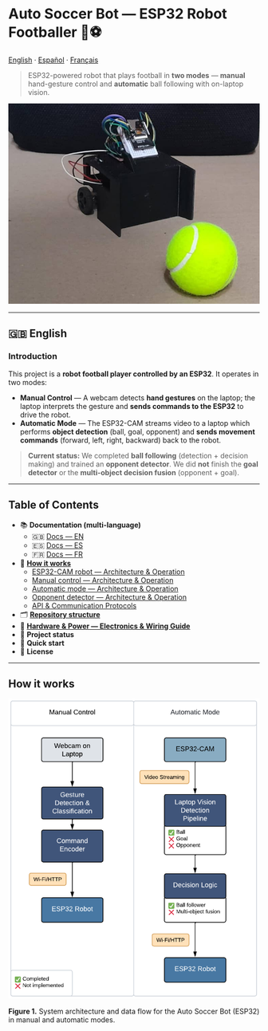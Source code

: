 # Auto Soccer Bot — ESP32 Robot Footballer 🤖⚽️

[English](#-english) · [Español](docs/es/README.md) · [Français](docs/fr/README.md)

> ESP32-powered robot that plays football in **two modes** — **manual** hand-gesture control and **automatic** ball following with on-laptop vision.

<p align="center">
  <img src="docs/src/main_photo.jpg" alt="Robot Main Photo" />
</p>

---

## 🇬🇧 English

### Introduction
This project is a **robot football player controlled by an ESP32**. It operates in two modes:

- **Manual Control** — A webcam detects **hand gestures** on the laptop; the laptop interprets the gesture and **sends commands to the ESP32** to drive the robot.
- **Automatic Mode** — The ESP32-CAM streams video to a laptop which performs **object detection** (ball, goal, opponent) and **sends movement commands** (forward, left, right, backward) back to the robot.

> **Current status:** We completed **ball following** (detection + decision making) and trained an **opponent detector**. We did **not** finish the **goal detector** or the **multi-object decision fusion** (opponent + goal).

---

## Table of Contents

- 📚 **Documentation (multi-language)**
  - 🇬🇧 [Docs — EN](#)
  - 🇪🇸 [Docs — ES](docs/es/index.md)
  - 🇫🇷 [Docs — FR](docs/fr/index.md)
- 🧭 [**How it works**](docs/en/how-it-works.md)
  - [ESP32-CAM robot — Architecture & Operation](docs/en/esp32cam_robot.md)
  - [Manual control — Architecture & Operation](docs/en/manual_control.md)
  - [Automatic mode — Architecture & Operation](docs/en/auto_soccer_bot.md)
  - [Opponent detector — Architecture & Operation](docs/en/opponent-detector.md)
  - [API & Communication Protocols](docs/en/api-communication-protocols.md)
- 🗂️ [**Repository structure**](docs/en/repository-structure.md)
- 🔧 [**Hardware & Power — Electronics & Wiring Guide**](docs/en/hardware-power.md)
- 🧪 **Project status**
- 🚀 **Quick start**
- 📄 **License**

---
## How it works

<p align="center">
  <img src="docs/en/src/figure,1.png" alt="Figure 1. System Architecture" />
</p>

**Figure 1.** System architecture and data flow for the Auto Soccer Bot (ESP32) in manual and automatic modes.